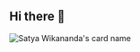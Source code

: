 ## Hi there 👋

<!--
**calaxo/calaxo** is a ✨ _special_ ✨ repository because its `README.md` (this file) appears on your GitHub profile.

Here are some ideas to get you started:

- 🔭 I’m currently working on ...
- 🌱 I’m currently learning ...
- 👯 I’m looking to collaborate on ...
- 🤔 I’m looking for help with ...
- 💬 Ask me about ...
- 📫 How to reach me: ...
- 😄 Pronouns: ...
- ⚡ Fun fact: ...
-->


![Satya Wikananda's card name](https://cardivo.vercel.app/api?name=[axel%20calendreau]&description=["de%20multiple%20projet%20dans%20plein%20de%20language"]&i?backgroundColor=[%23ffffff])

